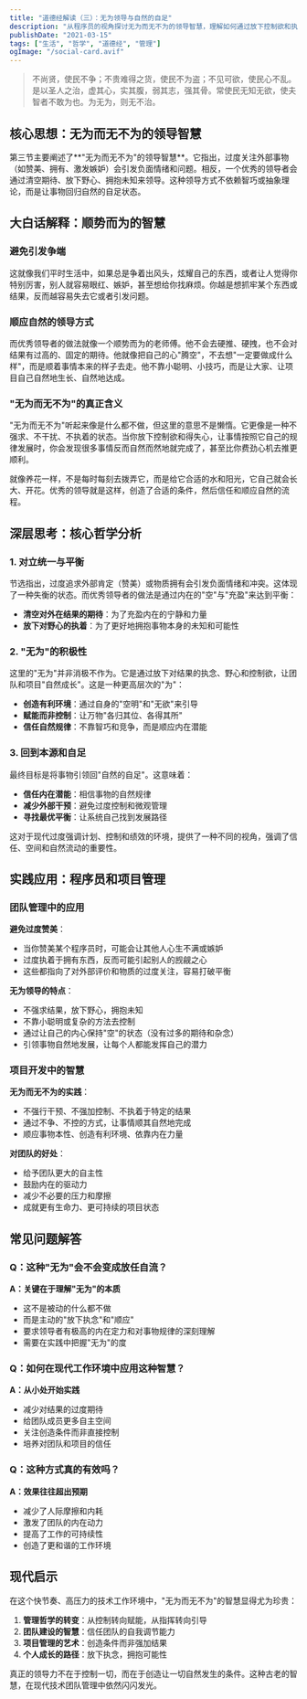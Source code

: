 ```yaml
---
title: "道德经解读（三）：无为领导与自然的自足"
description: "从程序员的视角探讨无为而无不为的领导智慧，理解如何通过放下控制欲和执念，让团队和项目自然成长，实现真正的高效管理"
publishDate: "2021-03-15"
tags: ["生活", "哲学", "道德经", "管理"]
ogImage: "/social-card.avif"
---
```


> 不尚贤，使民不争；不贵难得之货，使民不为盗；不见可欲，使民心不乱。是以圣人之治，虚其心，实其腹，弱其志，强其骨。常使民无知无欲，使夫智者不敢为也。为无为，则无不治。

## 核心思想：无为而无不为的领导智慧

第三节主要阐述了**"无为而无不为"的领导智慧**。它指出，过度关注外部事物（如赞美、拥有、激发嫉妒）会引发负面情绪和问题。相反，一个优秀的领导者会通过清空期待、放下野心、拥抱未知来领导。这种领导方式不依赖智巧或抽象理论，而是让事物回归自然的自足状态。

## 大白话解释：顺势而为的智慧

### 避免引发争端

这就像我们平时生活中，如果总是争着出风头，炫耀自己的东西，或者让人觉得你特别厉害，别人就容易眼红、嫉妒，甚至想给你找麻烦。你越是想抓牢某个东西或结果，反而越容易失去它或者引发问题。

### 顺应自然的领导方式

而优秀领导者的做法就像一个顺势而为的老师傅。他不会去硬推、硬拽，也不会对结果有过高的、固定的期待。他就像把自己的心"腾空"，不去想"一定要做成什么样"，而是顺着事情本来的样子去走。他不靠小聪明、小技巧，而是让大家、让项目自己自然地生长、自然地达成。

### "无为而无不为"的真正含义

"无为而无不为"听起来像是什么都不做，但这里的意思不是懒惰。它更像是一种不强求、不干扰、不执着的状态。当你放下控制欲和得失心，让事情按照它自己的规律发展时，你会发现很多事情反而自然而然地就完成了，甚至比你费劲心机去推更顺利。

就像养花一样，不是每时每刻去拨弄它，而是给它合适的水和阳光，它自己就会长大、开花。优秀的领导就是这样，创造了合适的条件，然后信任和顺应自然的流程。

## 深层思考：核心哲学分析

### 1. 对立统一与平衡

节选指出，过度追求外部肯定（赞美）或物质拥有会引发负面情绪和冲突。这体现了一种失衡的状态。而优秀领导者的做法是通过内在的"空"与"充盈"来达到平衡：

- **清空对外在结果的期待**：为了充盈内在的宁静和力量
- **放下对野心的执着**：为了更好地拥抱事物本身的未知和可能性

### 2. "无为"的积极性

这里的"无为"并非消极不作为。它是通过放下对结果的执念、野心和控制欲，让团队和项目"自然成长"。这是一种更高层次的"为"：

- **创造有利环境**：通过自身的"空明"和"无欲"来引导
- **赋能而非控制**：让万物"各归其位、各得其所"
- **信任自然规律**：不靠智巧和竞争，而是顺应内在潜能

### 3. 回到本源和自足

最终目标是将事物引领回"自然的自足"。这意味着：

- **信任内在潜能**：相信事物的自然规律
- **减少外部干预**：避免过度控制和微观管理
- **寻找最优平衡**：让系统自己找到发展路径

这对于现代过度强调计划、控制和绩效的环境，提供了一种不同的视角，强调了信任、空间和自然流动的重要性。

## 实践应用：程序员和项目管理

### 团队管理中的应用

**避免过度赞美**：
- 当你赞美某个程序员时，可能会让其他人心生不满或嫉妒
- 过度执着于拥有东西，反而可能引起别人的觊觎之心
- 这些都指向了对外部评价和物质的过度关注，容易打破平衡

**无为领导的特点**：
- 不强求结果，放下野心，拥抱未知
- 不靠小聪明或复杂的方法去控制
- 通过让自己的内心保持"空"的状态（没有过多的期待和杂念）
- 引领事物自然地发展，让每个人都能发挥自己的潜力

### 项目开发中的智慧

**无为而无不为的实践**：
- 不强行干预、不强加控制、不执着于特定的结果
- 通过不争、不控的方式，让事情顺其自然地完成
- 顺应事物本性、创造有利环境、依靠内在力量

**对团队的好处**：
- 给予团队更大的自主性
- 鼓励内在的驱动力
- 减少不必要的压力和摩擦
- 成就更有生命力、更可持续的项目状态

## 常见问题解答

### Q：这种"无为"会不会变成放任自流？

**A：关键在于理解"无为"的本质**
- 这不是被动的什么都不做
- 而是主动的"放下执念"和"顺应"
- 要求领导者有极高的内在定力和对事物规律的深刻理解
- 需要在实践中把握"无为"的度

### Q：如何在现代工作环境中应用这种智慧？

**A：从小处开始实践**
- 减少对结果的过度期待
- 给团队成员更多自主空间
- 关注创造条件而非直接控制
- 培养对团队和项目的信任

### Q：这种方式真的有效吗？

**A：效果往往超出预期**
- 减少了人际摩擦和内耗
- 激发了团队的内在动力
- 提高了工作的可持续性
- 创造了更和谐的工作环境

## 现代启示

在这个快节奏、高压力的技术工作环境中，"无为而无不为"的智慧显得尤为珍贵：

1. **管理哲学的转变**：从控制转向赋能，从指挥转向引导
2. **团队建设的智慧**：信任团队的自我调节能力
3. **项目管理的艺术**：创造条件而非强加结果
4. **个人成长的路径**：放下执念，拥抱可能性

真正的领导力不在于控制一切，而在于创造让一切自然发生的条件。这种古老的智慧，在现代技术团队管理中依然闪闪发光。
